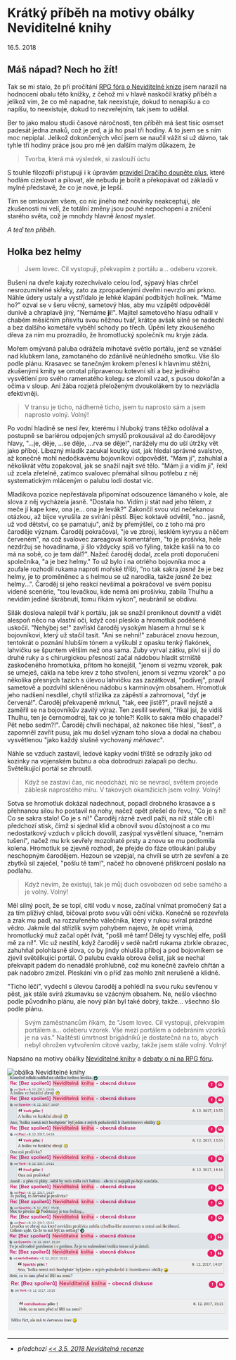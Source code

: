 # Krátký příběh na motivy obálky Neviditelné knihy

16.5. 2018

## Máš nápad? Nech ho žít!
Tak se mi stalo, že při pročítání [RPG fóra o Neviditelné knize](https://rpgforum.cz/forum/viewtopic.php?f=310&t=12812) jsem narazil na hodnocení obalu této knížky, z čehož mi v hlavě naskočil krátký příběh a jelikož vím, že co mě napadne, tak neexistuje, dokud to nenapíšu a co napíšu, to neexistuje, dokud to nezveřejním, tak jsem to udělal.

Ber to jako malou studii časové náročnosti, ten příběh má šest tisíc osmset padesát jedna znaků, což je prd, a já ho psal tři hodiny. A to jsem se s ním moc nepiplal.
Jelikož dokončených věcí jsem se naučil vážit si už dávno, tak tyhle tři hodiny práce jsou pro mě jen dalším malým důkazem, že
> Tvorba, která má výsledek, si zaslouží úctu

S touhle filozofií přistupuji i k úpravám [pravidel Dračího doupěte plus](https://www.drdplus.info), které hodlám cizelovat a pilovat, ale nebudu je bořit a překopávat od základů v mylné představě, že co je nové, je lepší.

Tím se omlouvám všem, co nic jiného než novinky neakceptují, ale zkušenosti mi velí, že totální změny jsou pouhé nepochopení a zničení starého světa, což je mnohdy hlavně *lenost myslet*.

*A teď ten příběh.*

## Holka bez helmy

> Jsem lovec. Cíl vystopuji, překvapím z portálu a... odeberu vzorek.

Bušení na dveře kajuty rozechvívalo celou loď, sýpavý hlas chrčel nesrozumitelné skřeky, zato za zpropadenými dveřmi nevrzlo ani prkno.
Náhle údery ustaly a vystřídalo je lehké klapání podbitých holínek. "Máme ho?" ozval se v šeru věcný, sametový hlas, aby mu vzápětí odpověděl dunivě a chraplavě jiný, "Nemáme **ji**!". Majitel sametového hlasu odhalil v chabém měsíčním přísvitu svou něžnou tvář, krátce avšak silně se nadechl a bez dalšího kometáře vyběhl schody po třech. Úpění lety zkoušeného dřeva za ním mu prozradilo, že hromotlucký společník mu kryje záda.

Mořem omývaná paluba odrážela mihotavé světlo portálu, jenž se vznášel nad klubkem lana, zamotaného do zdánlivě neúhledného smotku. Vše šlo podle plánu.
Krasavec se tanečným krokem přenesl k hlavnímu stěžni, zkušenými kmity se omotal připravenou kotevní sítí a bez jediného vysvětlení pro svého ramenatého kolegu se zlomil vzad, s pusou dokořán a očima v sloup. Ani žába rozjetá přeloženým dvoukolákem by to nezvládla efektivněji.

> V transu je ticho, nádherné ticho, jsem tu naprosto sám a jsem naprosto volný. Volný!

Po vodní hladině se nesl řev, kterému i hluboký trans těžko odolával a postupně se bariérou odpojených smyslů prokousával až do čarodějovy hlavy, "...je, děje, ...se děje, ...rva se děje!", narážely mu do uší útržky vět jako příboj.
Líbezný mladík zacukal koutky úst, jak hledal správné svalstvo, až konečně mohl nedočkavému bojovníkovi odpovědět. "Mám ji", zahuhlal a několikrát větu zopakoval, jak se snažil najít své tělo. "Mám ji a vidím ji", řekl už zcela zřetelně, zatímco svalovec přemáhal silnou potřebu z něj systematickým mláceným o palubu lodi dostat víc.

Mladíkova pozice nepřestávala připomínat odsouzence lámaného v kole, ale slova z něj vycházela jasně. "Dostala ho. Vidím ji stát nad jeho tělem, z meče jí kape krev, ona je... ona je levák?" Zakončil svou vizi nečekanou otázkou, až bijce vyrušila ze svírání pěstí. Bijec koktavě odvětil, "no.. jasně, už vod dětství, co se pamatuju", aniž by přemýšlel, co z toho má pro čaroděje význam. Čaroděj pokračoval, "je ve zbroji, lesklém kyrysu a něčem červeném", na což svalovec zareagoval komentářem, "to je prošívka, hele nezdržuj se hovadinama, jí šlo vždycky spíš vo fýling, takže kašli na to co má na sobě, co je tam dál?". Nažeč čaroděj dodal, zcela proti doporučení společníka, "a je bez helmy." To už bylo i na otrlého bojovníka moc a zoufale rozhodil rukama naproti mořské tříšti, "no tak sakra *jasně* že je bez helmy, je to proměněnec a s helmou se už narodila, takže *jasně* že bez helmy...". Čaroděj si jeho reakcí nevšímal a pokračoval ve svém popisu videné scenérie, "tou levačkou, kde nemá ani prošívku, zabila Thulhu a nevidím jediné škrábnutí, tomu říkám výkon", neubránil se obdivu.

Silák doslova nalepil tvář k portálu, jak se snažil proniknout dovnitř a vidět alespoň něco na vlastní oči, když cosi plesklo a hromotluk poděšeně uskočil. "Nehýbej se!" zavřískl čaroděj vysokým hlasem a hrnul se k bojovníkovi, který už stačil tasit. "Ani se nehni!" zaburácel znovu hezoun, tentokrát o poznání hlubším tónem a vyškubl z opasku tenký flakónek, lahvičku se špuntem větším než ona sama. Zuby vyrval zátku, plivl si jí do druhé ruky a s chirurgickou přesností začal nádobou hladit strniště zaskočeného hromotluka, přitom ho konejšil, "jenom si vezmu vzorek, pak se umeješ, cákla na tebe krev z toho stvoření, jenom si vezmu vzorek" a po několika přesných tazích s úlevou lahvičku zas zazátkoval, "podívej", pravil sametově a pozdvihl skleněnou nádobu s karmínovým obsahem. Hromotluk jeho nadšení nesdílel, chytil střízlíka za zápěstí a zahromoval, "dyť je červená!". Čaroděj překvapeně mrknul, "tak, eee jistě?", pravil nejistě a zaměřil se na bojovníkův zavilý výraz. Ten zesílil sevření, "říkal jsi, že vidíš Thulhu, ten je černomodrej, tak co je tohle?! Kolik to sakra mělo chapadel? Pět nebo sedm?!". Čaroděj chvíli nechápal, až nakonec tiše hlesl, "šest", a zapomněl zavřít pusu, jak mu došel význam toho slova a dodal na chabou vysvětlenou "jako každý slušně vychovaný *měňavec*".

Náhle se vzduch zastavil, ledové kapky vodní tříště se odrazily jako od kozinky na vojenském bubnu a oba dobrodruzi zalapali po dechu. Světélkující portál se zhroutil.

> Když se zastaví čas, nic neodchází, nic se nevrací, světem projede záblesk naprostého míru. V takových okamžicích jsem volný. Volný!

Sotva se hromotluk dokázal nadechnout, popadl drobného krasavce a s přehnanou silou ho postavil na nohy, načež opět přešel do řevu, "Co je s ní! Co se sakra stalo! Co je s ní!" Čaroděj rázně zvedl paži, na níž stále cítil předchozí stisk, čímž si sjednal klid a obnovil svou důstojnost a co mu nedostatkový vzduch v plicích dovolil, zasýpal vysvětlení situace, "nemám tušení", načež mu krk sevřely mozolnaté prsty a znovu se mu podlomila kolena. Hromotluk se zjevně rozhodl, že přejde do fáze otloukání paluby neschopným čarodějem.
Hezoun se vzepjal, na chvíli se utrh ze sevření a ze zbytků sil zaječel, "pošlu tě tam!", načež ho obnovené přiškrcení poslalo na podlahu.

> Když nevím, že existuji, tak je můj duch osvobozen od sebe samého a je volný. Volný!

Měl silný pocit, že se topí, cítil vodu v nose, začínal vnímat promočený šat a za tím plíživý chlad, bičoval proto svou vůlí oční víčka. Konečně se rozevřela a zrak mu padl, na rozzuřeného válečníka, který v rukou svíral prázdné vědro.
Jakmile dal střízlík svým pohybem najevo, že opět vnímá, hromotlucký muž začal opět řvát, "pošli mě tam! Dělej ty vyschlej elfe, pošli mě za ní!". Víc už nestihl, když čaroděj v sedě načrtl rukama zbrkle obrazec, zahuhňal polohlasně slova, co by jindy ohlušila příboj a pod bojovníkem se zjevil světélkující portál. O palubu cvakla obrova čelist, jak se nechal překvapit pádem do nenadálé prohlubně, což mu konečně zavřelo chřtán a pak nadobro zmizel. Pleskání vln o příď zas mohlo znít nerušeně a klidně.

"Ticho léčí", vydechl s úlevou čaroděj a pohlédl na svou ruku sevřenou v pěst, jak stále svírá zkumavku se vzácným obsahem. Ne, nešlo všechno podle původního plánu, ale nový plán byl také dobrý, takže... všechno šlo podle plánu.

> Svým zaměstnancům říkám, že "Jsem lovec. Cíl vystopuji, překvapím portálem a... odeberu vzorek. Vše mezi portálem a odebráním vzorků je na vás." Naštěstí úmrtnost brigádníků je dostatečná na to, abych nebyl ohrožen vytvořením citové vazby, takže jsem stále volný. Volný!

Napsáno na motivy obálky [Neviditelné knihy](http://neviditelnakniha.cz) a [debaty o ní na RPG fóru](https://rpgforum.cz/forum/viewtopic.php?f=310&t=12812&hilit=neviditeln%C3%A1+kniha&start=225).


![obálka Neviditelné knihy](https://www.fantasyobchod.cz/image/cache/neviditelna-kniha-neklidny-tauril-33121-0-1000x1000.jpg "obálka Neviditelné knihy")
![o obálce na RPG fóru](/images/holka_bez_helmy_rpg_forum.png "o obálce na RPG fóru")

---

- *předchozí [<< 3.5. 2018 Neviditelná recenze](2018-05-03-neviditelna_recenze.md)*

